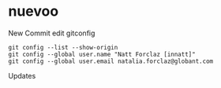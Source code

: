 # nuevoo

New Commit
edit gitconfig

```
git config --list --show-origin
git config --global user.name "Natt Forclaz [innatt]"
git config --global user.email natalia.forclaz@globant.com
```
Updates
